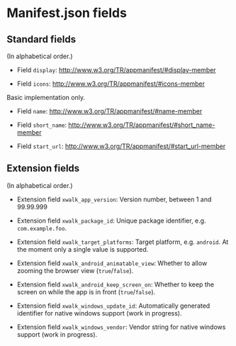 Manifest.json fields
====================

## Standard fields

(In alphabetical order.)

* Field `display`: http://www.w3.org/TR/appmanifest/#display-member

* Field `icons`: http://www.w3.org/TR/appmanifest/#icons-member

Basic implementation only.

* Field `name`: http://www.w3.org/TR/appmanifest/#name-member

* Field `short_name`: http://www.w3.org/TR/appmanifest/#short_name-member

* Field `start_url`: http://www.w3.org/TR/appmanifest/#start_url-member

## Extension fields

(In alphabetical order.)

* Extension field `xwalk_app_version`: Version number, between 1 and 99.99.999

* Extension field `xwalk_package_id`: Unique package identifier, e.g. `com.example.foo`.

* Extension field `xwalk_target_platforms`: Target platform, e.g. `android`. At the moment only a single value is supported.

* Extension field `xwalk_android_animatable_view`: Whether to allow zooming the browser view (`true`/`false`).

* Extension field `xwalk_android_keep_screen_on`: Whether to keep the screen on while the app is in front (`true`/`false`).

* Extension field `xwalk_windows_update_id`: Automatically generated identifier for native windows support (work in progress).

* Extension field `xwalk_windows_vendor`: Vendor string for native windows support (work in progress).
